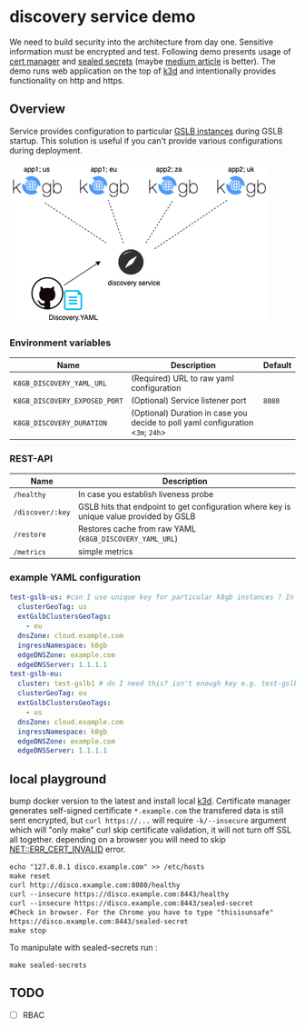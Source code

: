 # discovery service demo
We need to build security into the architecture from day one. Sensitive information must be encrypted and test. 
Following demo presents usage of [cert manager](https://cert-manager.io/docs/) and [sealed secrets](https://github.com/bitnami-labs/sealed-secrets)
(maybe [medium article](https://medium.com/better-programming/encrypting-kubernetes-secrets-with-sealed-secrets-fe363149a211) is better).
The demo runs web application on the top of [k3d](https://k3d.io/) and intentionally provides functionality on http and https.

## Overview
Service provides configuration to particular [GSLB instances](https://github.com/AbsaOSS/k8gb) during GSLB startup.
This solution is useful if you can't provide various configurations during deployment. 

![](https://github.com/kuritka/trash/blob/master/k8gb-discovery-service.png?raw=true)

### Environment variables

| Name | Description | Default |
| --- | --- | --- |
| `K8GB_DISCOVERY_YAML_URL` | (Required) URL to raw yaml configuration | |
| `K8GB_DISCOVERY_EXPOSED_PORT` | (Optional) Service listener port | `8080` |
| `K8GB_DISCOVERY_DURATION` | (Optional) Duration in case you decide to poll yaml configuration <`3m`; `24h`> |  |

### REST-API

| Name | Description |
| --- | --- |
| `/healthy` | In case you establish liveness probe |
| `/discover/:key` | GSLB hits that endpoint to get configuration where key is unique value provided by GSLB |
| `/restore` | Restores cache from raw YAML (`K8GB_DISCOVERY_YAML_URL`) |
| `/metrics` | simple metrics |

### example YAML configuration
```yaml
test-gslb-us: #can I use unique key for particular k8gb instances ? In the worst case I can combine <cluster>:<namespace>:<instance>
  clusterGeoTag: us
  extGslbClustersGeoTags:
    - eu
  dnsZone: cloud.example.com
  ingressNamespace: k8gb
  edgeDNSZone: example.com
  edgeDNSServer: 1.1.1.1
test-gslb-eu:
  cluster: test-gslb1 # do I need this? isn't enough key e.g. test-gslb-eu
  clusterGeoTag: eu
  extGslbClustersGeoTags:
    - us
  dnsZone: cloud.example.com
  ingressNamespace: k8gb
  edgeDNSZone: example.com
  edgeDNSServer: 1.1.1.1
```

## local playground
bump docker version to the latest and install local [k3d](https://k3d.io/).
Certificate manager generates self-signed certificate `*.example.com` the transfered data is still sent encrypted, 
but `curl https://...` will require `-k/--insecure` argument which will "only make" curl skip certificate validation, 
it will not turn off SSL all together. depending on a browser you will need to skip 
[NET::ERR_CERT_INVALID](https://www.pandasecurity.com/en/mediacenter/panda-security/your-connection-is-not-private/)
error.
```
echo "127.0.0.1 disco.example.com" >> /etc/hosts 
make reset
curl http://disco.example.com:8080/healthy
curl --insecure https://disco.example.com:8443/healthy
curl --insecure https://disco.example.com:8443/sealed-secret
#Check in browser. For the Chrome you have to type "thisisunsafe"
https://disco.example.com:8443/sealed-secret 
make stop
```

To manipulate with sealed-secrets run :
```shell script
make sealed-secrets
```

## TODO
 - [ ] RBAC


